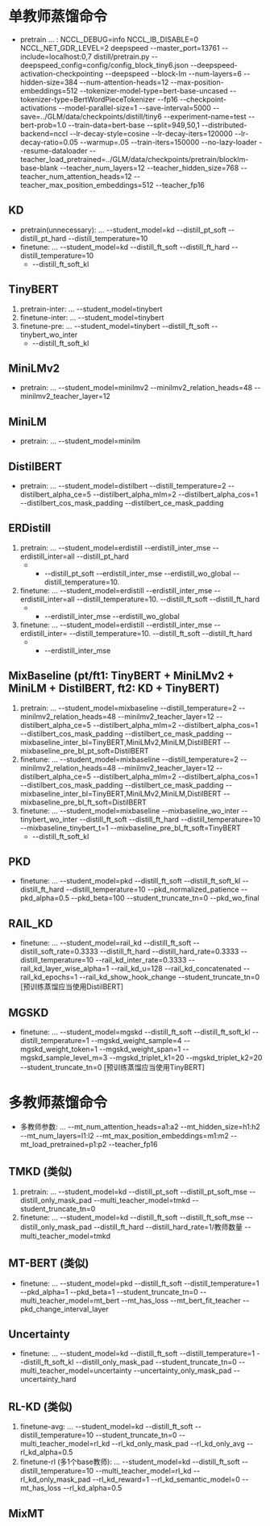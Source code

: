 # 单教师蒸馏命令
- pretrain ... : NCCL_DEBUG=info NCCL_IB_DISABLE=0 NCCL_NET_GDR_LEVEL=2 deepspeed --master_port=13761 --include=localhost:0,7 distill/pretrain.py --deepspeed_config=config/config_block_tiny6.json --deepspeed-activation-checkpointing --deepspeed --block-lm --num-layers=6 --hidden-size=384 --num-attention-heads=12 --max-position-embeddings=512 --tokenizer-model-type=bert-base-uncased --tokenizer-type=BertWordPieceTokenizer --fp16 --checkpoint-activations --model-parallel-size=1 --save-interval=5000 --save=../GLM/data/checkpoints/distill/tiny6 --experiment-name=test --bert-prob=1.0 --train-data=bert-base --split=949,50,1 --distributed-backend=nccl --lr-decay-style=cosine --lr-decay-iters=120000 --lr-decay-ratio=0.05 --warmup=.05 --train-iters=150000 --no-lazy-loader --resume-dataloader --teacher_load_pretrained=../GLM/data/checkpoints/pretrain/blocklm-base-blank --teacher_num_layers=12 --teacher_hidden_size=768 --teacher_num_attention_heads=12 --teacher_max_position_embeddings=512 --teacher_fp16

## KD
- pretrain(unnecessary): ... --student_model=kd --distill_pt_soft --distill_pt_hard --distill_temperature=10
- finetune: ... --student_model=kd --distill_ft_soft --distill_ft_hard --distill_temperature=10
    - --distill_ft_soft_kl

## TinyBERT
1. pretrain-inter: ... --student_model=tinybert
2. finetune-inter: ... --student_model=tinybert
3. finetune-pre: ... --student_model=tinybert --distill_ft_soft --tinybert_wo_inter
    - --distill_ft_soft_kl

## MiniLMv2
- pretrain: ... --student_model=minilmv2 --minilmv2_relation_heads=48 --minilmv2_teacher_layer=12

## MiniLM
- pretrain: ... --student_model=minilm

## DistilBERT
- pretrain: ... --student_model=distilbert --distill_temperature=2 --distilbert_alpha_ce=5 --distilbert_alpha_mlm=2 --distilbert_alpha_cos=1 --distilbert_cos_mask_padding --distilbert_ce_mask_padding

## ERDistill
1. pretrain: ... --student_model=erdistill --erdistill_inter_mse --erdistill_inter=all --distill_pt_hard
    - + --distill_pt_soft --erdistill_inter_mse --erdistill_wo_global --distill_temperature=10.
2. finetune: ... --student_model=erdistill --erdistill_inter_mse --erdistill_inter=all --distill_temperature=10. --distill_ft_soft --distill_ft_hard
    - + --erdistill_inter_mse --erdistill_wo_global
3. finetune: ... --student_model=erdistill --erdistill_inter_mse --erdistill_inter= --distill_temperature=10. --distill_ft_soft --distill_ft_hard
    - + --erdistill_inter_mse

## MixBaseline (pt/ft1: TinyBERT + MiniLMv2 + MiniLM + DistilBERT, ft2: KD + TinyBERT)
1. pretrain: ... --student_model=mixbaseline --distill_temperature=2 --minilmv2_relation_heads=48 --minilmv2_teacher_layer=12 --distilbert_alpha_ce=5 --distilbert_alpha_mlm=2 --distilbert_alpha_cos=1 --distilbert_cos_mask_padding --distilbert_ce_mask_padding --mixbaseline_inter_bl=TinyBERT,MiniLMv2,MiniLM,DistilBERT --mixbaseline_pre_bl_pt_soft=DistilBERT
2. finetune: ... --student_model=mixbaseline --distill_temperature=2 --minilmv2_relation_heads=48 --minilmv2_teacher_layer=12 --distilbert_alpha_ce=5 --distilbert_alpha_mlm=2 --distilbert_alpha_cos=1 --distilbert_cos_mask_padding --distilbert_ce_mask_padding --mixbaseline_inter_bl=TinyBERT,MiniLMv2,MiniLM,DistilBERT --mixbaseline_pre_bl_ft_soft=DistilBERT
3. finetune: ... --student_model=mixbaseline --mixbaseline_wo_inter --tinybert_wo_inter --distill_ft_soft --distill_ft_hard --distill_temperature=10 --mixbaseline_tinybert_t=1 --mixbaseline_pre_bl_ft_soft=TinyBERT
    - --distill_ft_soft_kl

## PKD
- finetune: ... --student_model=pkd --distill_ft_soft --distill_ft_soft_kl --distill_ft_hard --distill_temperature=10 --pkd_normalized_patience --pkd_alpha=0.5 --pkd_beta=100 --student_truncate_tn=0 --pkd_wo_final

## RAIL_KD
- finetune: ... --student_model=rail_kd --distill_ft_soft --distill_soft_rate=0.3333 --distill_ft_hard --distill_hard_rate=0.3333 --distill_temperature=10 --rail_kd_inter_rate=0.3333 --rail_kd_layer_wise_alpha=1 --rail_kd_u=128 --rail_kd_concatenated --rail_kd_epochs=1 --rail_kd_show_hook_change --student_truncate_tn=0 [预训练蒸馏应当使用DistilBERT]

## MGSKD
- finetune: ... --student_model=mgskd --distill_ft_soft --distill_ft_soft_kl --distill_temperature=1 --mgskd_weight_sample=4 --mgskd_weight_token=1 --mgskd_weight_span=1 --mgskd_sample_level_m=3 --mgskd_triplet_k1=20 --mgskd_triplet_k2=20 --student_truncate_tn=0 [预训练蒸馏应当使用TinyBERT]


# 多教师蒸馏命令
- 多教师参数: ... --mt_num_attention_heads=a1:a2 --mt_hidden_size=h1:h2 --mt_num_layers=l1:l2 --mt_max_position_embeddings=m1:m2 --mt_load_pretrained=p1:p2 --teacher_fp16

## TMKD (类似)
1. pretrain: ... --student_model=kd --distill_pt_soft --distill_pt_soft_mse --distill_only_mask_pad --multi_teacher_model=tmkd --student_truncate_tn=0
2. finetune: ... --student_model=kd --distill_ft_soft --distill_ft_soft_mse --distill_only_mask_pad --distill_ft_hard --distill_hard_rate=1/教师数量 --multi_teacher_model=tmkd

## MT-BERT (类似)
- finetune: ... --student_model=pkd --distill_ft_soft --distill_temperature=1 --pkd_alpha=1 --pkd_beta=1 --student_truncate_tn=0 --multi_teacher_model=mt_bert --mt_has_loss --mt_bert_fit_teacher --pkd_change_interval_layer

## Uncertainty
- finetune: ... --student_model=kd --distill_ft_soft --distill_temperature=1 --distill_ft_soft_kl --distill_only_mask_pad --student_truncate_tn=0 --multi_teacher_model=uncertainty --uncertainty_only_mask_pad --uncertainty_hard

## RL-KD (类似)
1. finetune-avg: ... --student_model=kd --distill_ft_soft --distill_temperature=10 --student_truncate_tn=0 --multi_teacher_model=rl_kd --rl_kd_only_mask_pad --rl_kd_only_avg --rl_kd_alpha=0.5
2. finetune-rl (多1个base教师): ... --student_model=kd --distill_ft_soft --distill_temperature=10 --multi_teacher_model=rl_kd --rl_kd_only_mask_pad --rl_kd_reward=1 --rl_kd_semantic_model=0 --mt_has_loss --rl_kd_alpha=0.5

## MixMT
